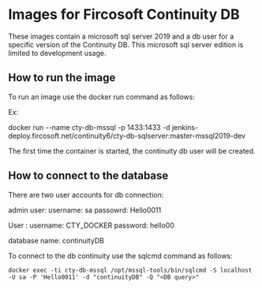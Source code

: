 # Images for Fircosoft Continuity DB
These images contain a microsoft sql server 2019 and a db user for a specific version of the Continuity DB.
This microsoft sql server edition is limited to development usage.

## How to run the image
To run an image use the docker run command as follows:

Ex:

   docker run --name cty-db-mssql -p 1433:1433  -d jenkins-deploy.fircosoft.net/continuity6/cty-db-sqlserver:master-mssql2019-dev 

The first time the container is started, the continuity db user will be created.

## How to connect to the database
There are two user accounts for db connection:

admin user:
 username: sa
 passowrd: Hello0011

User : 
 username: CTY_DOCKER
 password: hello00

database name: continuityDB

To connect to the db continuity use the sqlcmd command as follows:

    docker exec -ti cty-db-mssql /opt/mssql-tools/bin/sqlcmd -S localhost -U sa -P 'Hello0011' -d "continuityDB" -Q "<DB query>"